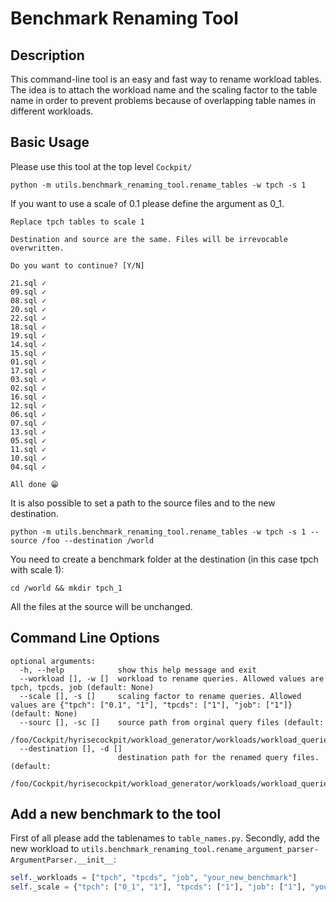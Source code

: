 
# Benchmark Renaming Tool 

## Description 

This command-line tool is an easy and fast way to rename workload tables. The idea is to attach the workload name and the scaling factor to the table name in order to prevent problems because of overlapping table names in different workloads.

## Basic Usage


Please use this tool at the top level `Cockpit/`

```python -m utils.benchmark_renaming_tool.rename_tables -w tpch -s 1```

If you want to use a scale of 0.1 please define the argument as 0_1. 

```
Replace tpch tables to scale 1

Destination and source are the same. Files will be irrevocable overwritten.

Do you want to continue? [Y/N] 

21.sql ✓
09.sql ✓
08.sql ✓
20.sql ✓
22.sql ✓
18.sql ✓
19.sql ✓
14.sql ✓
15.sql ✓
01.sql ✓
17.sql ✓
03.sql ✓
02.sql ✓
16.sql ✓
12.sql ✓
06.sql ✓
07.sql ✓
13.sql ✓
05.sql ✓
11.sql ✓
10.sql ✓
04.sql ✓

All done 😁
```
It is also possible to set a path to the source files and to the new destination.

```python -m utils.benchmark_renaming_tool.rename_tables -w tpch -s 1 --source /foo --destination /world```

You need to create a benchmark folder at the destination (in this case tpch with scale 1):

```cd /world && mkdir tpch_1 ```

All the files at the source will be unchanged.

## Command Line Options

```
optional arguments:
  -h, --help            show this help message and exit
  --workload [], -w []  workload to rename queries. Allowed values are tpch, tpcds, job (default: None)
  --scale [], -s []     scaling factor to rename queries. Allowed values are {"tpch": ["0.1", "1"], "tpcds": ["1"], "job": ["1"]} (default: None)
  --sourc [], -sc []    source path from orginal query files (default:
                        /foo/Cockpit/hyrisecockpit/workload_generator/workloads/workload_queries)
  --destination [], -d []
                        destination path for the renamed query files. (default:
                        /foo/Cockpit/hyrisecockpit/workload_generator/workloads/workload_queries)
```

## Add a new benchmark to the tool 

First of all please add the tablenames to `table_names.py`.
Secondly, add the new workload to `utils.benchmark_renaming_tool.rename_argument_parser-ArgumentParser.__init__`:

```python 
self._workloads = ["tpch", "tpcds", "job", "your_new_benchmark"]
self._scale = {"tpch": ["0_1", "1"], "tpcds": ["1"], "job": ["1"], "your_new_benchmark": ["42", "1"]}
```
